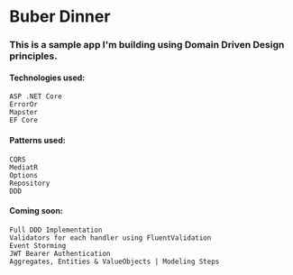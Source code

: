 # Buber Dinner

### This is a sample app I'm building using Domain Driven Design principles. 

#### Technologies used:
	ASP .NET Core
	ErrorOr
	Mapster 
	EF Core

#### Patterns used:
	CQRS
	MediatR
	Options
	Repository
	DDD

#### Coming soon:
	Full DDD Implementation
	Validators for each handler using FluentValidation
	Event Storming
	JWT Bearer Authentication
	Aggregates, Entities & ValueObjects | Modeling Steps



